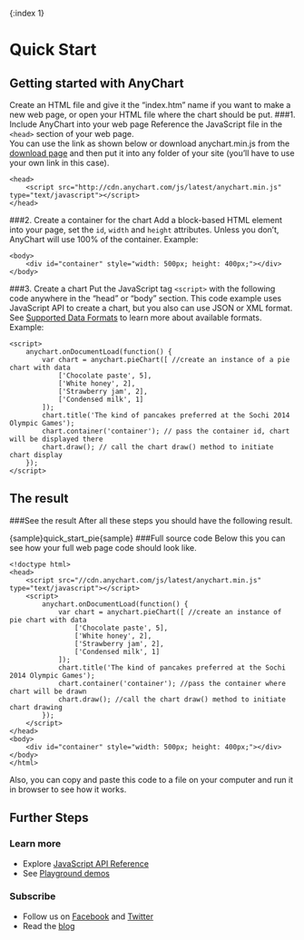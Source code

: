 {:index 1}
# Quick Start
  
## Getting started with AnyChart
Create an HTML file and give it the “index.htm” name if you want to make a new web page, or open your HTML file where the chart should be put.
###1. Include AnyChart into your web page
Reference the JavaScript file in the `<head>` section of your web page.  
You can use the link as shown below or download anychart.min.js from the [download page](./Downloading_AnyChart) and then put it into any folder of your site (you’ll have to use your own link in this case). 

```
<head>
    <script src="http://cdn.anychart.com/js/latest/anychart.min.js" type="text/javascript"></script> 
</head>
```
###2. Create a container for the chart
Add a block-based HTML element into your page, set the `id`, `width` and `height` attributes. Unless you don’t, AnyChart will use 100% of the container.
Example:
```
<body>
    <div id="container" style="width: 500px; height: 400px;"></div>
</body>
```  
###3. Create a chart
Put the JavaScript tag `<script>` with the following code anywhere in the “head” or “body” section. This code example uses JavaScript API to create a chart, but you also can use JSON or XML format. See [Supported Data Formats](../Working_with_Data/Supported_Data_Formats) to learn more about available formats. Example:

```
<script>
    anychart.onDocumentLoad(function() {
        var chart = anychart.pieChart([ //create an instance of a pie chart with data
            ['Chocolate paste', 5],
            ['White honey', 2],
            ['Strawberry jam', 2],
            ['Сondensed milk', 1]
        ]);
        chart.title('The kind of pancakes preferred at the Sochi 2014 Olympic Games');
        chart.container('container'); // pass the container id, chart will be displayed there
        chart.draw(); // call the chart draw() method to initiate chart display
    });
</script>
```
  
## The result
###See the result
After all these steps you should have the following result. 

{sample}quick\_start\_pie{sample}
###Full source code
Below this you can see how your full web page code should look like.
```
<!doctype html>
<head>
    <script src="//cdn.anychart.com/js/latest/anychart.min.js" type="text/javascript"></script> 
    <script>
        anychart.onDocumentLoad(function() {
            var chart = anychart.pieChart([ //create an instance of pie chart with data
                ['Chocolate paste', 5],
                ['White honey', 2],
                ['Strawberry jam', 2],
                ['Сondensed milk', 1]
            ]);
            chart.title('The kind of pancakes preferred at the Sochi 2014 Olympic Games');
            chart.container('container'); //pass the container where chart will be drawn
            chart.draw(); //call the chart draw() method to initiate chart drawing
        });
    </script>
</head>
<body>
	<div id="container" style="width: 500px; height: 400px;"></div>
</body>
</html>
```

Also, you can copy and paste this code to a file on your computer and run it in browser to see how it works.  

  
## Further Steps
### Learn more
* Explore [JavaScript API Reference](https://api.anychart.com/)
* See [Playground demos](https://playground.anychart.com/)

### Subscribe
* Follow us on [Facebook](https://www.facebook.com/AnyCharts) and [Twitter](https://twitter.com/intent/follow?&screen_name=anychart&original_referer=http%3A%2F%2Fdocs.anychart.com)
* Read the [blog](https://www.anychart.com/blog/)



